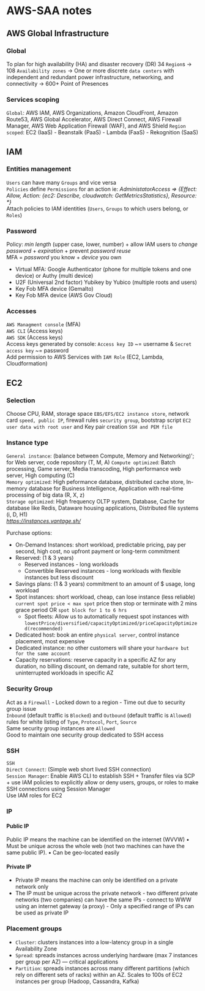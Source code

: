 # AWS-SAA notes

## AWS Global Infrastructure

### Global
To plan for high availability (HA) and disaster recovery (DR)
34 `Region`s -> 108 `Availability zones` -> One or more discrete `data centers` with independent and redundant power infrastructure, networking, and connectivity -> 600+ Point of Presences  

### Services scoping
`Global`: AWS IAM, AWS Organizations, Amazon CloudFront, Amazon Route53, AWS Global Accelerator, AWS Direct Connect, AWS Firewall Manager, AWS Web Application Firewall (WAF), and AWS Shield
`Region scoped`: EC2 (IaaS) - Beanstalk (PaaS) - Lambda (FaaS) - Rekognition (SaaS)  

## IAM

### Entities management
`Users` can have many `Groups` and vice versa  
`Policies` define `Permissions` for an action ie: _AdministatorAccess => {Effect: Allow,  Action: {ec2: Describe, cloudwatch: GetMetricsStatistics},  Resource: *}_  
Attach policies to IAM identities (`Users`, `Groups` to which users belong, or `Roles`)

### Password
Policy: _min length_ (upper case, lower, number) + allow IAM users to _change password_ + _expiration_ + prevent _password reuse_  
MFA = _password_ you know + _device_ you own  
- Virtual MFA: Google Authenticator (phone for multiple tokens and one device) or Authy (multi device)
- U2F (Universal 2nd factor) Yubikey by Yubico (multiple roots and users)
- Key Fob MFA device (Gemalto)  
- Key Fob MFA device (AWS Gov Cloud)  

### Accesses
`AWS Managment console` (MFA)  
`AWS CLI` (Access keys)  
`AWS SDK` (Access keys)  
Access keys generated by console: `Access key ID` ~= username & `Secret access key` ~= password  
Add permission to AWS Services with `IAM Role` (EC2, Lambda, Cloudformation)  


## EC2

### Selection

Choose CPU, RAM, storage space `EBS/EFS/EC2 instance store`, network card `speed, public IP`, firewall rules `security group`, bootstrap script `EC2 user data with root user` and Key pair creation `SSH and PEM file`

### Instance type

`General instance`: (balance between Compute, Memory and Networking)'; for Web server, code repository (T, M, A)
`Compute optimized`: Batch processing, Game server, Media transcoding, High performance web server, High computing (C)  
`Memory optimized`: High peformance database, distributed cache store, In-memory database for Business Intelligence, Application with real-time processing of big data (R, X, z)  
`Storage optimized`: High frequency OLTP system, Database, Cache for database like Redis, Dataware housing applications, Distributed file systems (i, D, H1)  
*https://instances.vantage.sh/*  

Purchase options:
- On-Demand Instances: short workload, predictable pricing, pay per second, high cost, no upfront payment or long-term commitment
- Reserved: (1 & 3 years)  
  - Reserved instances - long workloads
  - Convertible Reserved instances - long workloads with flexible instances but less discount   
- Savings plans: (1 & 3 years) commitment to an amount of $ usage, long workload
- Spot instances: short workload, cheap, can lose instance (less reliable) `current spot price < max spot` price then stop or terminate with 2 mins grace period OR `spot block for 1 to 6 hrs`
  - Spot fleets: Allow us to automatically request spot instances with `lowestPrice/diversified/capacityOptimized/priceCapacityOptimized(recommended)`     
- Dedicated host: book an entire `physical server`, control instance placement, most expensive
- Dedicated instance: no other customers will share your `hardware but for the same account`
- Capacity reservations: reserve capacity in a specific AZ for any duration, no billing discount, on demand rate, suitable for short term, uninterrupted workloads in specific AZ    

### Security Group

Act as a `Firewall` - Locked down to a region - Time out due to security group issue  
`Inbound` (default traffic is `Blocked`) and `Outbound` (default traffic is `Allowed`) rules for white listing of `Type`, `Protocol`, `Port`, `Source`  
Same security group instances are `Allowed`  
Good to maintain one security group dedicated to SSH access  

### SSH

`SSH`  
`Direct Connect`: (Simple web short lived SSH connection)  
`Session Manager`: Enable AWS CLI to establish SSH + Transfer files via SCP + use IAM policies to explicitly allow or deny users, groups, or roles to make SSH connections using Session Manager  
Use IAM roles for EC2  

### IP

#### Public IP

Public IP means the machine can be identified on the internet (WVVW) • Must be unique across the whole web (not two machines can have the same public IP). • Can be geo-located easily  

#### Private IP

- Private IP means the machine can only be identified on a private network only  
- The IP must be unique across the private network - two different private networks (two companies) can have the same IPs - connect to WWW using an internet gateway (a proxy) - Only a specified range of IPs can be used as private IP 

### Placement groups

- `Cluster`: clusters instances into a low-latency group in a single Availability Zone  
- `Spread`: spreads instances across underlying hardware (max 7 instances per group per AZ) — critical applications
- `Partition`: spreads instances across many different partitions (which rely on different sets of racks) within an AZ. Scales to 100s of EC2 instances per group (Hadoop, Cassandra, Kafka) 




